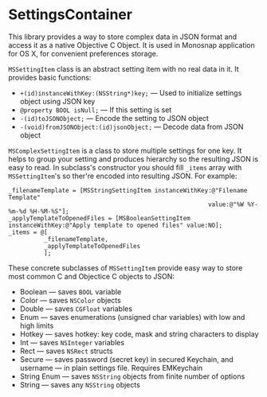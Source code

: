 # SettingsContainer
This library provides a way to store complex data in JSON format and access it as a native Objective C Object. It is used in Monosnap application for OS X, for convenient preferences storage. 

`MSSettingItem` class is an abstract setting item with no real data in it. It provides basic functions:
* `+(id)instanceWithKey:(NSString*)key;`   — Used to initialize settings object using JSON key
* `@property BOOL isNull;`                 — If this setting is set
* `-(id)toJSONObject;`                     — Encode the setting to JSON object
* `-(void)fromJSONObject:(id)jsonObject;`  — Decode data from JSON object

`MSComplexSettingItem` is a class to store multiple settings for one key. It helps to group your setting and produces hierarchy so the resulting JSON is easy to read.
In subclass's constructor you should fill `_items` array with `MSSettingItem`'s so ther're encoded into resulting JSON. For example:
```
_filenameTemplate = [MSStringSettingItem instanceWithKey:@"Filename Template"
                                                        value:@"%W %Y-%m-%d %H-%M-%S"];
_applyTemplateToOpenedFiles = [MSBooleanSettingItem instanceWithKey:@"Apply template to opened files" value:NO];
_items = @[
          _filenameTemplate,
          _applyTemplateToOpenedFiles
          ];
```

These concrete subclasses of `MSSettingItem` provide easy way to store most common C and Objectice C objects to JSON:
* Boolean — saves `BOOL` variable
* Color — saves `NSColor` objects
* Double — saves `CGFloat` variables
* Enum — saves enumerations (unsigned char variables) with low and high limits
* Hotkey — saves hotkey: key code, mask and string characters to display
* Int — saves `NSInteger` variables
* Rect — saves `NSRect` structs
* Secure — saves password (secret key) in secured Keychain, and username — in plain settings file. Requires EMKeychain
* String Enum — saves `NSString` objects from finite number of options
* String — saves any `NSString` objects
